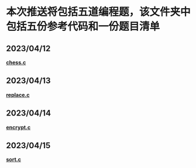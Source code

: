 # 本次推送将包括五道编程题，该文件夹中包括五份参考代码和一份题目清单

## **2023/04/12** 
**[chess.c](https://github.com/MossDream/Data-Structure-Learning-C/blob/main/Episode%202/chess.c)**
## **2023/04/13** 
**[replace.c](https://github.com/MossDream/Data-Structure-Learning-C/blob/main/Episode%202/replace.c)**
## **2023/04/14** 
**[encrypt.c](https://github.com/MossDream/Data-Structure-Learning-C/blob/main/Episode%202/encrypt.c)**
## **2023/04/15** 
**[sort.c](https://github.com/MossDream/Data-Structure-Learning-C/blob/main/Episode%202/sort.c)**
